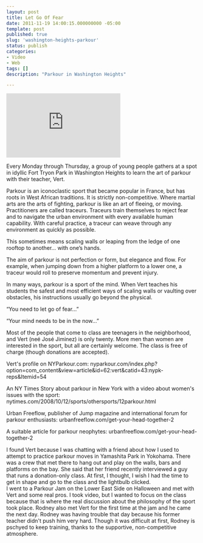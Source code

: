 ```yaml
---
layout: post
title: Let Go Of Fear
date: 2011-11-19 14:00:15.000000000 -05:00
template: post
published: true
slug: 'washington-heights-parkour'
status: publish
categories:
- Video
- Web
tags: []
description: "Parkour in Washington Heights"

---
```

<iframe src="http://player.vimeo.com/video/33923918?title=0&amp;byline=0&amp;portrait=0" width="300" height="169" frameborder="0" webkitallowfullscreen="" mozallowfullscreen="" allowfullscreen=""></iframe>

Every Monday through Thursday, a group of young people gathers at a spot in idyllic Fort Tryon Park in Washington Heights to learn the art of parkour with their teacher, Vert.

Parkour is an iconoclastic sport that became popular in France, but has roots in West African traditions. It is strictly non-competitive. Where martial arts are the arts of fighting, parkour is like an art of fleeing, or moving. Practitioners are called traceurs. Traceurs train themselves to reject fear and to navigate the urban environment with every available human capability. With careful practice, a traceur can weave through any environment as quickly as possible.

This sometimes means scaling walls or leaping from the ledge of one rooftop to another… with one’s hands.

The aim of parkour is not perfection or form, but elegance and flow. For example, when jumping down from a higher platform to a lower one, a traceur would roll to preserve momentum and prevent injury.

In many ways, parkour is a sport of the mind. When Vert teaches his students the safest and most efficient ways of scaling walls or vaulting over obstacles, his instructions usually go beyond the physical.

“You need to let go of fear…”

“Your mind needs to be in the now…”

Most of the people that come to class are teenagers in the neighborhood, and Vert (neé José Jiminez) is only twenty. More men than women are interested in the sport, but all are certainly welcome. The class is free of charge (though donations are accepted).


Vert's profile on NYParkour.com: nyparkour.com/index.php?option=com_content&view=article&id=62:vert&catid=43:nypk-reps&Itemid=54

An NY Times Story about parkour in New York with a video about women's issues with the sport:  
nytimes.com/2008/10/12/sports/othersports/12parkour.html

Urban Freeflow, publisher of Jump magazine and international forum for parkour enthusiasts: urbanfreeflow.com/get-your-head-together-2

A suitable article for parkour neophytes: urbanfreeflow.com/get-your-head-together-2

I found Vert because I was chatting with a friend about how I used to attempt to practice parkour moves in Yamashita Park in Yokohama. There was a crew that met there to hang out and play on the walls, bars and platforms on the bay. She said that her friend recently interviewed a guy that runs a donation-only class. At first, I thought, I wish I had the time to get in shape and go to the class and the lightbulb clicked.  
I went to a Parkour Jam on the Lower East Side on Halloween and met with Vert and some real pros. I took video, but I wanted to focus on the class because that is where the real discussion about the philosophy of the sport took place. Rodney also met Vert for the first time at the jam and he came the next day. Rodney was having trouble that day because his former teacher didn't push him very hard. Though it was difficult at first, Rodney is pschyed to keep training, thanks to the supportive, non-competitive atmosphere.